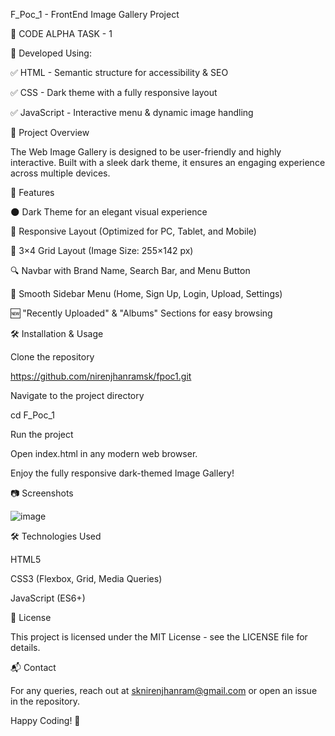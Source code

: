 F_Poc_1 - FrontEnd Image Gallery Project

📌 CODE ALPHA TASK - 1

🔧 Developed Using:

✅ HTML - Semantic structure for accessibility & SEO

✅ CSS - Dark theme with a fully responsive layout

✅ JavaScript - Interactive menu & dynamic image handling

🌟 Project Overview

The Web Image Gallery is designed to be user-friendly and highly interactive. Built with a sleek dark theme, it ensures an engaging experience across multiple devices.

🚀 Features

🌑 Dark Theme for an elegant visual experience

📱 Responsive Layout (Optimized for PC, Tablet, and Mobile)

🎨 3×4 Grid Layout (Image Size: 255×142 px)

🔍 Navbar with Brand Name, Search Bar, and Menu Button

📂 Smooth Sidebar Menu (Home, Sign Up, Login, Upload, Settings)

🆕 "Recently Uploaded" & "Albums" Sections for easy browsing

🛠 Installation & Usage

Clone the repository

https://github.com/nirenjhanramsk/fpoc1.git

Navigate to the project directory

cd F_Poc_1

Run the project

Open index.html in any modern web browser.

Enjoy the fully responsive dark-themed Image Gallery!

📷 Screenshots

![image](https://github.com/user-attachments/assets/922b2701-9070-4906-aa92-dd7daeb474f0)

🛠 Technologies Used

HTML5

CSS3 (Flexbox, Grid, Media Queries)

JavaScript (ES6+)

📄 License

This project is licensed under the MIT License - see the LICENSE file for details.

📬 Contact

For any queries, reach out at sknirenjhanram@gmail.com or open an issue in the repository.

Happy Coding! 🚀

